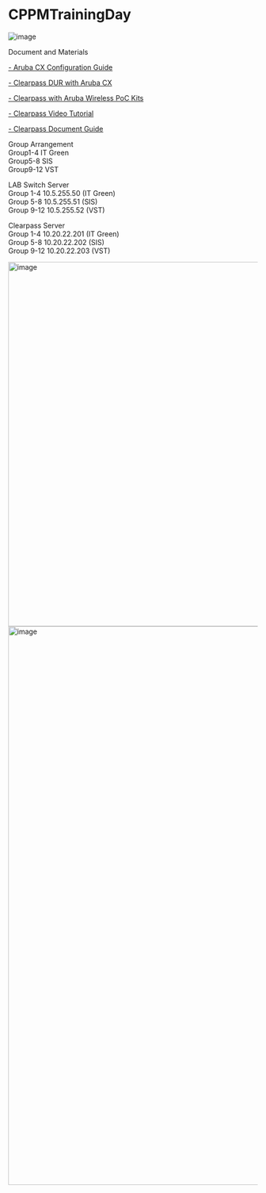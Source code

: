 # CPPMTrainingDay

![image](https://user-images.githubusercontent.com/18340935/153616592-69444067-142a-44d6-af08-1e4e55f6f607.png)


Document and Materials

<a href="https://community.arubanetworks.com/community-home/digestviewer/viewthread?MessageKey=ee47602d-861e-407a-a269-1cd1f00725e0&CommunityKey=aa40c287-728e-4827-b062-5eff4ed6410b&tab=digestviewer&bm=ee47602d-861e-407a-a269-1cd1f00725e0#bmee47602d-861e-407a-a269-1cd1f00725e0">- Aruba CX Configuration Guide</a> 

<a href="https://community.arubanetworks.com/blogs/esupport1/2020/04/29/downloadable-user-role-configuration-in-aruba-os-cx-with-mac-authentication">- Clearpass DUR with Aruba CX</a> 

<a href="https://arubapedia.arubanetworks.com/arubapedia/index.php/File:ClearPassPoCKit_v6.7.zip">- Clearpass with Aruba Wireless PoC Kits</a> 

<a href="https://www.youtube.com/c/ABCNetworking/playlists?view=50&sort=dd&shelf_id=8">- Clearpass Video Tutorial</a> 

<a href="https://www.arubanetworks.com/techdocs/ClearPass/6.7/Aruba_DeployGd_HTML/Default.htm#About%20ClearPass/About_this_guide.htm%3FTocPath%3DAbout%2520ClearPass%7C_____1">- Clearpass Document Guide</a> 


Group Arrangement<BR>
Group1-4 IT Green<BR>
Group5-8 SIS<BR>
Group9-12 VST<BR>

LAB Switch Server<BR>
Group 1-4  10.5.255.50 (IT Green)<BR>
Group 5-8  10.5.255.51 (SIS)<BR>
Group 9-12 10.5.255.52 (VST)<BR>


Clearpass Server<BR>
Group 1-4  10.20.22.201 (IT Green)<BR>
Group 5-8  10.20.22.202 (SIS)<BR>
Group 9-12 10.20.22.203 (VST)<BR>


<img width="735" alt="image" src="https://user-images.githubusercontent.com/18340935/154606909-34cce3d1-1b35-4452-9c57-1e4ee97ea44c.png">
<img width="1127" alt="image" src="https://user-images.githubusercontent.com/18340935/154606944-74a395cb-02ec-4a9d-904c-7ac0d56acecf.png">


